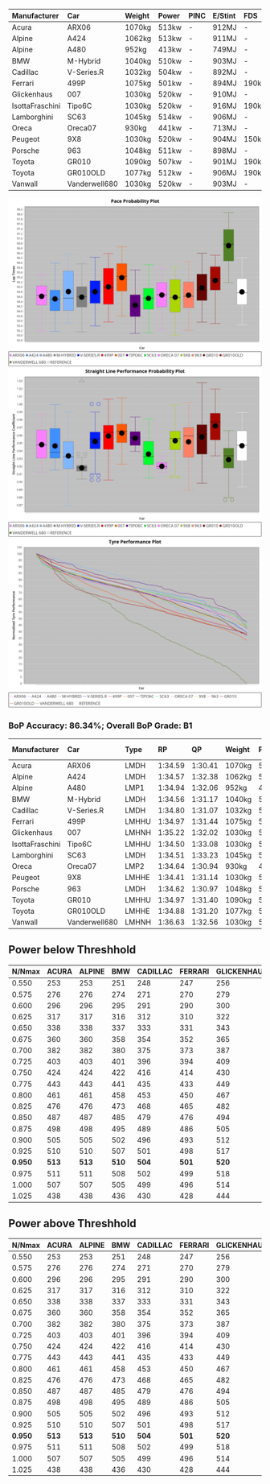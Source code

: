 |Manufacturer|Car|Weight|Power|PINC|E/Stint|FDS|
|:-|:-|:-|:-|:-|:-|:-|
|Acura|ARX06|1070kg|513kw|-|912MJ|-|
|Alpine|A424|1062kg|513kw|-|911MJ|-|
|Alpine|A480|952kg|413kw|-|749MJ|-|
|BMW|M-Hybrid|1040kg|510kw|-|903MJ|-|
|Cadillac|V-Series.R|1032kg|504kw|-|892MJ|-|
|Ferrari|499P|1075kg|501kw|-|894MJ|190kph|
|Glickenhaus|007|1030kg|520kw|-|910MJ|-|
|IsottaFraschini|Tipo6C|1030kg|520kw|-|916MJ|190kph|
|Lamborghini|SC63|1045kg|514kw|-|906MJ|-|
|Oreca|Oreca07|930kg|441kw|-|713MJ|-|
|Peugeot|9X8|1030kg|520kw|-|904MJ|150kph|
|Porsche|963|1048kg|511kw|-|898MJ|-|
|Toyota|GR010|1090kg|507kw|-|901MJ|190kph|
|Toyota|GR010OLD|1077kg|512kw|-|906MJ|190kph|
|Vanwall|Vanderwell680|1030kg|520kw|-|903MJ|-|

![PACECHART](./IMG/CUSTOM.png)
![STRAIGHTLINEPERFORMANCECHART](./IMG/CUSTOM_sp.png)
![TYREPERFORMANCECHART](./IMG/CUSTOM_tw.png)

### BoP Accuracy: 86.34%; Overall BoP Grade: B1
|Manufacturer|Car|Type|RP|QP|Weight|Power¹|Threshhold|PINC|Power²|E/Stint|AVG Vmax|FDS|RDLC|L/Stint|BOP-Grade|ModelAccuracy|ModelPoints|Match%|
|:-|:-|:-|:-|:-|:-|:-|:-|:-|:-|:-|:-|:-|:-|:-|:-|:-|:-|:-|
|Acura|ARX06|LMDH|1:34.59|1:30.41|1070kg|513kw|210.0kph|-|513kw|912MJ|299.09kph|-|0.99|40|-C2|100.00%|995|74.29%|
|Alpine|A424|LMDH|1:34.57|1:32.38|1062kg|513kw|210.0kph|-|513kw|911MJ|299.11kph|-|1.00|40|~A1|80.53%|517|96.23%|
|Alpine|A480|LMP1|1:34.94|1:32.06|952kg|413kw|210.0kph|-|413kw|749MJ|294.34kph|-|0.97|37|~A1|59.62%|840|100.00%|
|BMW|M-Hybrid|LMDH|1:34.56|1:31.17|1040kg|510kw|210.0kph|-|510kw|903MJ|296.26kph|-|1.03|40|-B1|98.60%|1690|85.70%|
|Cadillac|V-Series.R|LMDH|1:34.80|1:31.07|1032kg|504kw|210.0kph|-|504kw|892MJ|299.96kph|-|1.03|40|~A1|88.58%|2033|100.00%|
|Ferrari|499P|LMHHU|1:34.97|1:31.44|1075kg|501kw|210.0kph|-|501kw|894MJ|299.77kph|190kph|1.02|40|~A1|84.67%|2303|100.00%|
|Glickenhaus|007|LMHNH|1:35.22|1:32.02|1030kg|520kw|210.0kph|-|520kw|910MJ|303.42kph|-|0.96|40|+A2|96.64%|1639|94.02%|
|IsottaFraschini|Tipo6C|LMHHU|1:34.50|1:33.08|1030kg|520kw|210.0kph|-|520kw|916MJ|302.34kph|190kph|1.08|40|+B1|66.67%|96|89.19%|
|Lamborghini|SC63|LMDH|1:34.51|1:33.23|1045kg|514kw|210.0kph|-|514kw|906MJ|298.12kph|-|1.05|40|-B2|96.77%|419|84.24%|
|Oreca|Oreca07|LMP2|1:34.64|1:30.94|930kg|441kw|0.0kph|-|441kw|713MJ|296.65kph|-|0.97|37|-B2|100.00%|2206|82.43%|
|Peugeot|9X8|LMHHE|1:34.41|1:31.14|1030kg|520kw|210.0kph|-|520kw|904MJ|301.05kph|150kph|1.03|40|-B2|87.16%|2572|83.25%|
|Porsche|963|LMDH|1:34.62|1:30.97|1048kg|511kw|210.0kph|-|511kw|898MJ|300.31kph|-|1.01|40|-A2|93.05%|5740|92.48%|
|Toyota|GR010|LMHHU|1:34.97|1:31.40|1090kg|507kw|210.0kph|-|507kw|901MJ|299.48kph|190kph|1.01|40|~A1|90.17%|3255|97.21%|
|Toyota|GR010OLD|LMHHE|1:34.88|1:31.20|1077kg|512kw|210.0kph|-|512kw|906MJ|302.57kph|190kph|1.02|40|~A1|85.24%|1322|100.00%|
|Vanwall|Vanderwell680|LMHNH|1:36.63|1:32.56|1030kg|520kw|210.0kph|-|520kw|903MJ|297.20kph|-|1.01|40|+Ω1|91.33%|611|16.08%|

## Power below Threshhold
|N/Nmax|ACURA|ALPINE|BMW|CADILLAC|FERRARI|GLICKENHAUS|ISOTTAFRASCHINI|LAMBORGHINI|ORECA|PEUGEOT|PORSCHE|TOYOTA|TOYOTA|VANWALL|​|RPM|A480|
|:-|:-|:-|:-|:-|:-|:-|:-|:-|:-|:-|:-|:-|:-|:-|:-|:-|:-|
|0.550|253|253|251|248|247|256|256|253|217|256|252|250|252|256|​|--|-|
|0.575|276|276|274|271|270|279|279|276|236|279|275|273|275|279|​|--|-|
|0.600|296|296|295|291|290|300|300|297|255|300|295|293|296|300|​|--|-|
|0.625|317|317|316|312|310|322|322|318|273|322|316|314|317|322|​|--|-|
|0.650|338|338|337|333|331|343|343|339|291|343|337|335|338|343|​|--|-|
|0.675|360|360|358|354|352|365|365|361|310|365|359|356|359|365|​|--|-|
|0.700|382|382|380|375|373|387|387|383|328|387|380|377|381|387|​|--|-|
|0.725|403|403|401|396|394|409|409|404|347|409|402|399|403|409|​|--|-|
|0.750|424|424|422|416|414|430|430|425|364|430|422|419|423|430|​|--|-|
|0.775|443|443|441|435|433|449|449|444|381|449|441|438|442|449|​|5000|242|
|0.800|461|461|458|453|450|467|467|462|396|467|459|455|460|467|​|5500|286|
|0.825|476|476|473|468|465|482|482|477|409|482|474|470|475|482|​|6000|320|
|0.850|487|487|485|479|476|494|494|488|420|494|485|482|486|494|​|6500|361|
|0.875|498|498|495|489|486|505|505|499|428|505|496|492|497|505|​|7000|404|
|0.900|505|505|502|496|493|512|512|506|434|512|503|499|504|512|​|7500|414|
|0.925|510|510|507|501|498|517|517|511|438|517|508|504|509|517|​|8000|410|
|**0.950**|**513**|**513**|**510**|**504**|**501**|**520**|**520**|**514**|**441**|**520**|**511**|**507**|**512**|**520**|**​**|**8500**|**413**|
|0.975|511|511|508|502|499|518|518|512|440|518|509|505|510|518|​|9000|207|
|1.000|507|507|505|499|496|514|514|508|436|514|505|502|506|514|​|--|-|
|1.025|438|438|436|430|428|444|444|439|376|444|436|433|437|444|​|--|-|

## Power above Threshhold
|N/Nmax|ACURA|ALPINE|BMW|CADILLAC|FERRARI|GLICKENHAUS|ISOTTAFRASCHINI|LAMBORGHINI|ORECA|PEUGEOT|PORSCHE|TOYOTA|TOYOTA|VANWALL|​|RPM|A480|
|:-|:-|:-|:-|:-|:-|:-|:-|:-|:-|:-|:-|:-|:-|:-|:-|:-|:-|
|0.550|253|253|251|248|247|256|256|253|217|256|252|250|252|256|​|--|-|
|0.575|276|276|274|271|270|279|279|276|236|279|275|273|275|279|​|--|-|
|0.600|296|296|295|291|290|300|300|297|255|300|295|293|296|300|​|--|-|
|0.625|317|317|316|312|310|322|322|318|273|322|316|314|317|322|​|--|-|
|0.650|338|338|337|333|331|343|343|339|291|343|337|335|338|343|​|--|-|
|0.675|360|360|358|354|352|365|365|361|310|365|359|356|359|365|​|--|-|
|0.700|382|382|380|375|373|387|387|383|328|387|380|377|381|387|​|--|-|
|0.725|403|403|401|396|394|409|409|404|347|409|402|399|403|409|​|--|-|
|0.750|424|424|422|416|414|430|430|425|364|430|422|419|423|430|​|--|-|
|0.775|443|443|441|435|433|449|449|444|381|449|441|438|442|449|​|5000|242|
|0.800|461|461|458|453|450|467|467|462|396|467|459|455|460|467|​|5500|286|
|0.825|476|476|473|468|465|482|482|477|409|482|474|470|475|482|​|6000|320|
|0.850|487|487|485|479|476|494|494|488|420|494|485|482|486|494|​|6500|361|
|0.875|498|498|495|489|486|505|505|499|428|505|496|492|497|505|​|7000|404|
|0.900|505|505|502|496|493|512|512|506|434|512|503|499|504|512|​|7500|414|
|0.925|510|510|507|501|498|517|517|511|438|517|508|504|509|517|​|8000|410|
|**0.950**|**513**|**513**|**510**|**504**|**501**|**520**|**520**|**514**|**441**|**520**|**511**|**507**|**512**|**520**|**​**|**8500**|**413**|
|0.975|511|511|508|502|499|518|518|512|440|518|509|505|510|518|​|9000|207|
|1.000|507|507|505|499|496|514|514|508|436|514|505|502|506|514|​|--|-|
|1.025|438|438|436|430|428|444|444|439|376|444|436|433|437|444|​|--|-|
